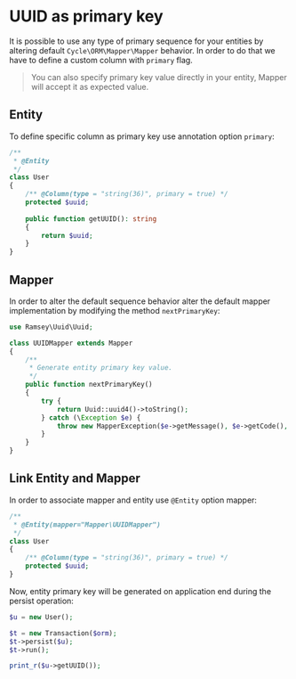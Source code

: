 # UUID as primary key
It is possible to use any type of primary sequence for your entities by altering default `Cycle\ORM\Mapper\Mapper` behavior. In order to
do that we have to define a custom column with `primary` flag.

> You can also specify primary key value directly in your entity, Mapper will accept it as expected value.

## Entity
To define specific column as primary key use annotation option `primary`:

```php
/**
 * @Entity
 */
class User 
{
    /** @Column(type = "string(36)", primary = true) */
    protected $uuid;
    
    public function getUUID(): string
    {
        return $uuid;
    }
}
```

## Mapper
In order to alter the default sequence behavior alter the default mapper implementation by modifying the method `nextPrimaryKey`:

```php
use Ramsey\Uuid\Uuid;

class UUIDMapper extends Mapper
{
    /**
     * Generate entity primary key value.
     */
    public function nextPrimaryKey()
    {
        try {
            return Uuid::uuid4()->toString();
        } catch (\Exception $e) {
            throw new MapperException($e->getMessage(), $e->getCode(), $e);
        }
    }
}
```

## Link Entity and Mapper
In order to associate mapper and entity use `@Entity` option mapper:

```php
/**
 * @Entity(mapper="Mapper\UUIDMapper")
 */
class User 
{
    /** @Column(type = "string(36)", primary = true) */
    protected $uuid;
}
```

Now, entity primary key will be generated on application end during the persist operation:

```php
$u = new User();

$t = new Transaction($orm);
$t->persist($u);
$t->run();

print_r($u->getUUID());
```
